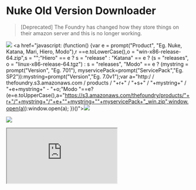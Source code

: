 Nuke Old Version Downloader
===================
>[Deprecated] 
>The Foundry has changed how they store things on their amazon server and this is no longer working.

[![](http://i.imgur.com/h6cuq4H.png)](http://pastebin.com/pd4jR0fg)
<a href="javascript: (function() {var e = prompt("Product", "Eg. Nuke, Katana, Mari, Hiero, Modo"),r ==e.toLowerCase(),o = "win-x86-release-64.zip",s = "";"Hiero" == e ? s = "release" : "Katana" == e ? (s = "releases", o = "linux-x86-release-64.tgz") : s = "releases", "Modo" == e ? (mystring = prompt("Version", "Eg. 701"), myservicePack=prompt("ServicePack","Eg. SP2")):mystring=prompt("Version","Eg. 7.0v1");var a="http:/ / thefoundry.s3.amazonaws.com / products / "+r+" / "+s+" / "+mystring+" / "+e+mystring+" - "+o;"Modo "==e?(e=e.toUpperCase(),a="https://s3.amazonaws.com/thefoundry/products/"+r+"/"+mystring+"/"+e+""+mystring+""+myservicePack+"_win.zip",window.open(a)):window.open(a); })()"><img src="https://i.imgur.com/h6cuq4H.png"></a>

<a href='javascript: (function() {var e = prompt("Product", "Eg. Nuke, Katana, Mari, Hiero, Modo"),r ==e.toLowerCase(),o = "win-x86-release-64.zip",s = "";"Hiero" == e ? s = "release" : "Katana" == e ? (s = "releases", o = "linux-x86-release-64.tgz") : s = "releases", "Modo" == e ? (mystring = prompt("Version", "Eg. 701"), myservicePack=prompt("ServicePack","Eg. SP2")):mystring=prompt("Version","Eg. 7.0v1");var a="http:/ / thefoundry.s3.amazonaws.com / products / "+r+" / "+s+" / "+mystring+" / "+e+mystring+" - "+o;"Modo "==e?(e=e.toUpperCase(),a="https://s3.amazonaws.com/thefoundry/products/"+r+"/"+mystring+"/"+e+""+mystring+""+myservicePack+"_win.zip",window.open(a)):window.open(a); })()'><div><img src="https://i.imgur.com/h6cuq4H.png"></div></a>
<iframe src="http://ahuge.github.io/Bookmarklets/">


The Nuke Old Version Downloader is a tool that would allow you to download previous releases binaries for [The Foundry's](https://www.thefoundry.co.uk/) products.




----------


How to use a bookmarklet?
-------------

**To install a bookmarklet, simply:**
> 1. Show the Bookmarks Toolbar by right-clicking on an empty section of the Tab Strip and checking Bookmarks Toolbar in the pop-up menu.
&nbsp;
> 2. Drag the bookmark icon from this page to your Bookmarks Toolbar. It should appear on the toolbar.    